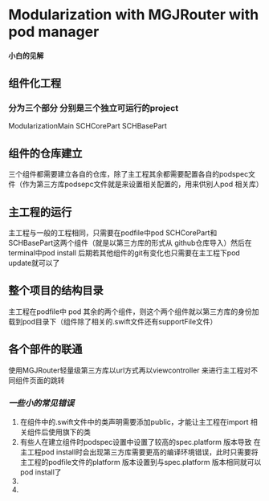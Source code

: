 # Modularization with MGJRouter with pod manager 
#### 小白的见解
## 组件化工程 
### 分为三个部分 分别是三个独立可运行的project
ModularizationMain
SCHCorePart 
SCHBasePart
## 组件的仓库建立
三个组件都需要建立各自的仓库，除了主工程其余都需要配置各自的podspec文件（作为第三方库podsepc文件就是来设置相关配置的，用来供别人pod 相关库）
## 主工程的运行
主工程与一般的工程相同，只需要在podfile中pod SCHCorePart和SCHBasePart这两个组件（就是以第三方库的形式从 github仓库导入）然后在terminal中pod install 后期若其他组件的git有变化也只需要在主工程下pod update就可以了
## 整个项目的结构目录
主工程在podfile中 pod 其余的两个组件，则这个两个组件就以第三方库的身份加载到pod目录下（组件除了相关的.swift文件还有supportFile文件）
## 各个部件的联通
使用MGJRouter轻量级第三方库以url方式再以viewcontroller 来进行主工程对不同组件页面的跳转
### *一些小的常见错误*
1. 在组件中的.swift文件中的类声明需要添加public，才能让主工程在import 相关组件后使用旗下的类
2. 有些人在建立组件时podspec设置中设置了较高的spec.platform 版本导致 在主工程pod install时会出现第三方库需要更高的编译环境错误，此时只需要将
主工程的podfile文件的platform 版本设置到与spec.platform 版本相同就可以pod install了
3. 
4. 

